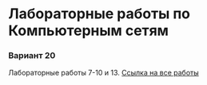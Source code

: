 # Лабораторные работы по Компьютерным сетям
### Вариант 20
Лабораторные работы 7-10 и 13.
 [Ссылка на все работы](https://iliatrofimov.github.io/computer_networks_labs/index.html)

